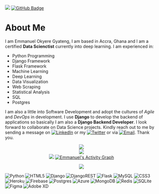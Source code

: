 [![](https://visitcount.itsvg.in/api?id=emmanuel-okyere&icon=2&color=11)](https://visitcount.itsvg.in)
<a href="https://github.com/emmanuel-okyere?tab=followers"><img src="https://img.shields.io/github/followers/emmanuel-okyere?label=Followers&style=social" alt="GitHub Badge"></a>
# About Me
I am Emmanuel Okyere Gyateng, I am based in Accra, Ghana and I am a certified **Data Scienctist** currently into deep learning. I am experienced in:
- Python Programming
- Django Framework
- Flask Framework
- Machine Learning
- Deep Learning
- Data Visualization
- Web Scraping
- Statistical Analysis
- SQL
- Postgres

I am also a little into Software Development and adopt the cultures of *Agile* and *DevOps* in development. I use **Django** to develop the backend of applications so basically I am also a **Django Backend Developer**.
I look forward to collaborate on Data Science projects. Kindly reach out to me by sending a message on [![LinkedIn](https://img.shields.io/badge/LinkedIn-%230077B5.svg?logo=linkedin&logoColor=white)](https://www.linkedin.com/in/emmanuel-gyateng-b90682154) or my [![Twitter](https://img.shields.io/badge/Twitter-%231DA1F2.svg?logo=Twitter&logoColor=white)](https://twitter.com/aquila_gh) or via [![Email](https://img.shields.io/badge/Gmail-D14836?style=for-the-badge&logo=gmail&logoColor=white)](mailto:gyateng94@gmail.com). Thank you.

<!---
Emmanuel-Okyere/Emmanuel-Okyere is a ✨ special ✨ repository because its `README.md` (this file) appears on your GitHub profile.
You can click the Preview link to take a look at your changes.
--->
<div align="center">

![](https://github-readme-stats.vercel.app/api?username=emmanuel-okyere&theme=light&hide_border=false&include_all_commits=false&count_private=true)
<br />
![](https://github-readme-streak-stats.herokuapp.com/?user=emmanuel-okyere&theme=highcontrast&hide_border=false)
<br />
![](https://github-readme-stats.vercel.app/api/top-langs/?username=emmanuel-okyere&theme=highcontrast&hide_border=false&include_all_commits=false&count_private=true&layout=compact)
<a href="https://github.com/emmanuel-okyere/github-readme-activity-graph"><img alt="Emmanuel's Activity Graph" src="https://activity-graph.herokuapp.com/graph?username=emmanuel-okyere&bg_color=0D1117&color=5BCDEC&line=5BCDEC&point=FFFFFF&hide_border=true" /></a>

![](https://quotes-github-readme.vercel.app/api?type=vertical&theme=light)

</div>

![Python](https://img.shields.io/badge/python-3670A0?style=for-the-badge&logo=python&logoColor=ffdd54) ![HTML5](https://img.shields.io/badge/html5-%23E34F26.svg?style=for-the-badge&logo=html5&logoColor=white) ![Django](https://img.shields.io/badge/django-%23092E20.svg?style=for-the-badge&logo=django&logoColor=white) ![DjangoREST](https://img.shields.io/badge/DJANGO-REST-ff1709?style=for-the-badge&logo=django&logoColor=white&color=ff1709&labelColor=gray) ![Flask](https://img.shields.io/badge/flask-%23000.svg?style=for-the-badge&logo=flask&logoColor=white) ![MySQL](https://img.shields.io/badge/mysql-%2300f.svg?style=for-the-badge&logo=mysql&logoColor=white) ![CSS3](https://img.shields.io/badge/css3-%231572B6.svg?style=for-the-badge&logo=css3&logoColor=white)  ![Heroku](https://img.shields.io/badge/heroku-%23430098.svg?style=for-the-badge&logo=heroku&logoColor=white) ![Firebase](https://img.shields.io/badge/firebase-%23039BE5.svg?style=for-the-badge&logo=firebase) ![Postgres](https://img.shields.io/badge/postgres-122A56.svg?style=for-the-badge&logo=postgresql) ![Azure](https://img.shields.io/badge/azure-%230072C6.svg?style=for-the-badge&logo=azure-devops&logoColor=white)   ![MongoDB](https://img.shields.io/badge/MongoDB-%234ea94b.svg?style=for-the-badge&logo=mongodb&logoColor=white) ![Redis](https://img.shields.io/badge/redis-%23DD0031.svg?style=for-the-badge&logo=redis&logoColor=white) ![SQLite](https://img.shields.io/badge/sqlite-%2307405e.svg?style=for-the-badge&logo=sqlite&logoColor=white) 	![Figma](https://img.shields.io/badge/figma-%23F24E1E.svg?style=for-the-badge&logo=figma&logoColor=white) ![Adobe XD](https://img.shields.io/badge/Adobe%20XD-470137?style=for-the-badge&logo=Adobe%20XD&logoColor=#FF61F6)
  
